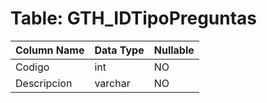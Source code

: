 # Table: GTH_IDTipoPreguntas

| Column Name | Data Type | Nullable |
|-------------|-----------|----------|
| Codigo | int | NO |
| Descripcion | varchar | NO |
